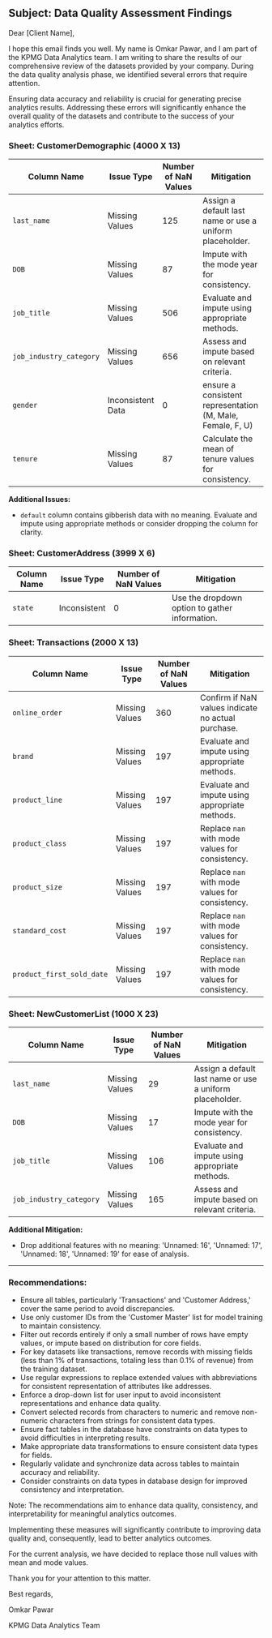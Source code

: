 ## Subject: Data Quality Assessment Findings

Dear [Client Name],

I hope this email finds you well. My name is Omkar Pawar, and I am part of the KPMG Data Analytics team. I am writing to share the results of our comprehensive review of the datasets provided by your company. During the data quality analysis phase, we identified several errors that require attention.

Ensuring data accuracy and reliability is crucial for generating precise analytics results. Addressing these errors will significantly enhance the overall quality of the datasets and contribute to the success of your analytics efforts.

### Sheet: CustomerDemographic (4000 X 13)

| Column Name                 | Issue Type       | Number of NaN Values | Mitigation                                               |
|-----------------------------|------------------|----------------------|----------------------------------------------------------|
| `last_name`                 | Missing Values   | 125                  | Assign a default last name or use a uniform placeholder.  |
| `DOB`                       | Missing Values   | 87                   | Impute with the mode year for consistency.                |
| `job_title`                 | Missing Values   | 506                  | Evaluate and impute using appropriate methods.            |
| `job_industry_category`     | Missing Values   | 656                  | Assess and impute based on relevant criteria.             |
| `gender`                   | Inconsistent Data  | 0                  | ensure a consistent representation (M, Male, Female, F, U)            |
| `tenure`                    | Missing Values   | 87                   | Calculate the mean of tenure values for consistency.       |

**Additional Issues:**

- `default` column contains gibberish data with no meaning. Evaluate and impute using appropriate methods or consider dropping the column for clarity.

### Sheet: CustomerAddress (3999 X 6)

| Column Name                 | Issue Type       | Number of NaN Values | Mitigation                                               |
|-----------------------------|------------------|----------------------|----------------------------------------------------------|
| `state`                     | Inconsistent     | 0                  | Use the dropdown option to gather information.             |

### Sheet: Transactions (2000 X 13)

| Column Name                 | Issue Type       | Number of NaN Values | Mitigation                                               |
|-----------------------------|------------------|----------------------|----------------------------------------------------------|
| `online_order`              | Missing Values   | 360                  | Confirm if NaN values indicate no actual purchase.        |
| `brand`                     | Missing Values   | 197                  | Evaluate and impute using appropriate methods.            |
| `product_line`              | Missing Values   | 197                  | Evaluate and impute using appropriate methods.            |
| `product_class`             | Missing Values   | 197                  | Replace `nan` with mode values for consistency.           |
| `product_size`              | Missing Values   | 197                  | Replace `nan` with mode values for consistency.           |
| `standard_cost`             | Missing Values   | 197                  | Replace `nan` with mode values for consistency.           |
| `product_first_sold_date`   | Missing Values   | 197                  | Replace `nan` with mode values for consistency.           |

### Sheet: NewCustomerList (1000 X 23)

| Column Name                 | Issue Type       | Number of NaN Values | Mitigation                                               |
|-----------------------------|------------------|----------------------|----------------------------------------------------------|
| `last_name`                 | Missing Values   | 29                   | Assign a default last name or use a uniform placeholder.  |
| `DOB`                       | Missing Values   | 17                   | Impute with the mode year for consistency.                |
| `job_title`                 | Missing Values   | 106                  | Evaluate and impute using appropriate methods.            |
| `job_industry_category`     | Missing Values   | 165                  | Assess and impute based on relevant criteria.             |

**Additional Mitigation:**
- Drop additional features with no meaning: 'Unnamed: 16', 'Unnamed: 17', 'Unnamed: 18', 'Unnamed: 19' for ease of analysis.

---------

### Recommendations:
- Ensure all tables, particularly 'Transactions' and 'Customer Address,' cover the same period to avoid discrepancies.
- Use only customer IDs from the 'Customer Master' list for model training to maintain consistency.
- Filter out records entirely if only a small number of rows have empty values, or impute based on distribution for core fields.
- For key datasets like transactions, remove records with missing fields (less than 1% of transactions, totaling less than 0.1% of revenue) from the training dataset.
- Use regular expressions to replace extended values with abbreviations for consistent representation of attributes like addresses.
- Enforce a drop-down list for user input to avoid inconsistent representations and enhance data quality.
- Convert selected records from characters to numeric and remove non-numeric characters from strings for consistent data types.
- Ensure fact tables in the database have constraints on data types to avoid difficulties in interpreting results.
- Make appropriate data transformations to ensure consistent data types for fields.
- Regularly validate and synchronize data across tables to maintain accuracy and reliability.
- Consider constraints on data types in database design for improved consistency and interpretation.
  
Note: The recommendations aim to enhance data quality, consistency, and interpretability for meaningful analytics outcomes.

Implementing these measures will significantly contribute to improving data quality and, consequently, lead to better analytics outcomes.

For the current analysis, we have decided to replace those null values with mean and mode values. 

Thank you for your attention to this matter.

Best regards,

Omkar Pawar

KPMG Data Analytics Team

